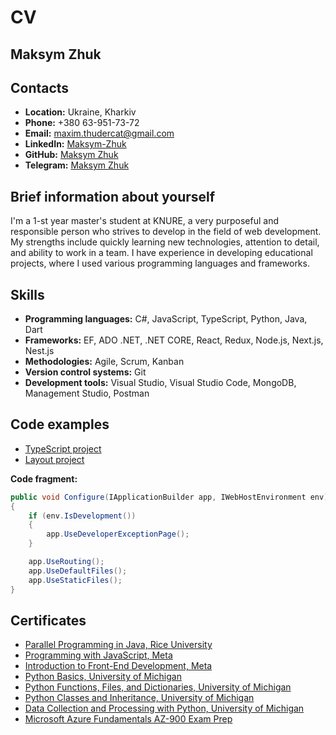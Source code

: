 # CV

## Maksym Zhuk

## Contacts

- **Location:** Ukraine, Kharkiv
- **Phone:** +380 63-951-73-72
- **Email:** maxim.thudercat@gmail.com
- **LinkedIn:** [Maksym-Zhuk](https://www.linkedin.com/in/maksym-zhuk-8971862b1/)
- **GitHub:** [Maksym Zhuk](https://github.com/TheForgem4ster)
- **Telegram:** [Maksym Zhuk](https://t.me/TheForgem4ster)

## Brief information about yourself

I'm a 1-st year master's student at KNURE, a very purposeful and responsible person who strives to develop in the field of web development. My strengths include quickly learning new technologies, attention to detail, and ability to work in a team. I have experience in developing educational projects, where I used various programming languages ​​and frameworks.

## Skills

- **Programming languages:** C#, JavaScript, TypeScript, Python, Java, Dart
- **Frameworks:** EF, ADO .NET, .NET CORE, React, Redux, Node.js, Next.js, Nest.js
- **Methodologies:** Agile, Scrum, Kanban
- **Version control systems:** Git
- **Development tools:** Visual Studio, Visual Studio Code, MongoDB, Management Studio, Postman

## Code examples

- [TypeScript project](https://github.com/TheForgem4ster/Music-Platforms)
- [Layout project](https://github.com/TheForgem4ster/EPAM_Website)

**Code fragment:**

```csharp
public void Configure(IApplicationBuilder app, IWebHostEnvironment env)
{
    if (env.IsDevelopment())
    {
        app.UseDeveloperExceptionPage();
    }

    app.UseRouting();
    app.UseDefaultFiles();
    app.UseStaticFiles();
}
```

## Certificates

- [Parallel Programming in Java, Rice University](\Certificates\Java\Coursera_Java_Parallel.pdf)
- [Programming with JavaScript, Meta](\Certificates\JavaScript\Coursera_JavaScript.pdf)
- [Introduction to Front-End Development, Meta](\Certificates\JavaScript\Coursera_Front-end.pdf)
- [Python Basics, University of Michigan](\Certificates\Python\Coursera_Python_Basic.pdf)
- [Python Functions, Files, and Dictionaries, University of Michigan](\Certificates\Python\CourseraPythonFunctions_Files_andDictionaries.pdf)
- [Python Classes and Inheritance, University of Michigan](\Certificates\Python\Python_Classes_and_Inheritance_University_of_Michigan.pdf)
- [Data Collection and Processing with Python, University of Michigan](\Certificates\Python\CourseraDataCollectionandProcessingwithPython.pdf)
- [Microsoft Azure Fundamentals AZ-900 Exam Prep](\Certificates\Azure\CourseraMicrosoftAzureFundamentalsAZ-900ExamPrep.pdf)

